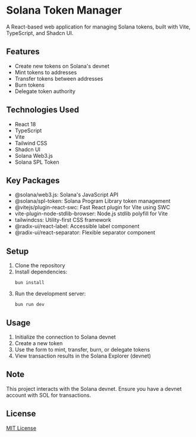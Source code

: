 # Solana Token Manager

A React-based web application for managing Solana tokens, built with Vite, TypeScript, and Shadcn UI.

## Features

- Create new tokens on Solana's devnet
- Mint tokens to addresses
- Transfer tokens between addresses
- Burn tokens
- Delegate token authority

## Technologies Used

- React 18
- TypeScript
- Vite
- Tailwind CSS
- Shadcn UI
- Solana Web3.js
- Solana SPL Token

## Key Packages

- @solana/web3.js: Solana's JavaScript API
- @solana/spl-token: Solana Program Library token management
- @vitejs/plugin-react-swc: Fast React plugin for Vite using SWC
- vite-plugin-node-stdlib-browser: Node.js stdlib polyfill for Vite
- tailwindcss: Utility-first CSS framework
- @radix-ui/react-label: Accessible label component
- @radix-ui/react-separator: Flexible separator component

## Setup

1. Clone the repository
2. Install dependencies:
   ```
   bun install
   ```
3. Run the development server:
   ```
   bun run dev
   ```

## Usage

1. Initialize the connection to Solana devnet
2. Create a new token
3. Use the form to mint, transfer, burn, or delegate tokens
4. View transaction results in the Solana Explorer (devnet)

## Note

This project interacts with the Solana devnet. Ensure you have a devnet account with SOL for transactions.

## License

[MIT License](LICENSE)
